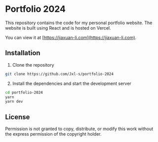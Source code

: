 # Portfolio 2024

This repository contains the code for my personal portfolio website. The website is built using React and is hosted on Vercel.

You can view it at [https://jiaxuan-li.com](https://jiaxuan-li.com).

## Installation

1. Clone the repository

```bash
git clone https://github.com/Jxl-s/portfolio-2024
```

2. Install the dependencies and start the development server

```bash
cd portfolio-2024
yarn
yarn dev
```

## License

Permission is not granted to copy, distribute, or modify this work without the express permission of the copyright holder.
